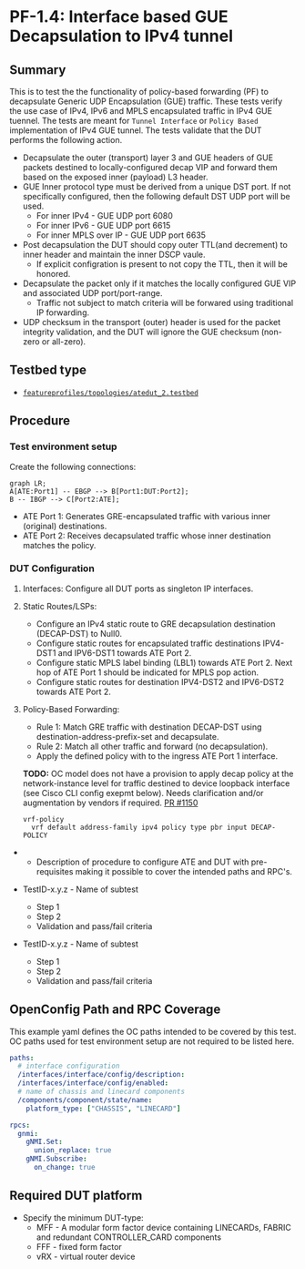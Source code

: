 # PF-1.4: Interface based GUE Decapsulation to IPv4 tunnel

## Summary

This is to test the the functionality of policy-based forwarding (PF) to decapsulate Generic UDP Encapsulation (GUE) traffic. These tests verify the use case of IPv4, IPv6 and MPLS encapsulated traffic
in IPv4 GUE tuennel. The tests are meant for `Tunnel Interface` or `Policy Based` implementation of IPv4 GUE tunnel. The tests validate that the DUT performs the following action.

 - Decapsulate the outer (transport) layer 3 and GUE headers of GUE packets destined to locally-configured decap VIP and forward them based on the exposed inner (payload) L3 header.
 - GUE Inner protocol type must be derived from a unique DST port. If not specifically configured, then the following default DST UDP port will be used.
    - For inner IPv4 - GUE UDP port 6080
    - For inner IPv6 - GUE UDP port 6615
    - For inner MPLS over IP - GUE UDP port 6635  
 - Post decapsulation the DUT should copy outer TTL(and decrement) to inner header and maintain the inner DSCP vaule.
    - If explicit configration is present to not copy the TTL, then it will be honored. 
 - Decapsulate the packet only if it matches the locally configured GUE VIP and associated UDP port/port-range.
    - Traffic not subject to match criteria will be forwared using traditional IP forwarding. 
 - UDP checksum in the transport (outer) header is used for the packet integrity validation, and the DUT will ignore the GUE checksum (non-zero or all-zero). 

## Testbed type

* [`featureprofiles/topologies/atedut_2.testbed`](https://github.com/openconfig/featureprofiles/blob/main/topologies/atedut_2.testbed)

## Procedure

### Test environment setup

  Create the following connections:
  
```mermaid
graph LR; 
A[ATE:Port1] -- EBGP --> B[Port1:DUT:Port2];
B -- IBGP --> C[Port2:ATE];
```

*  ATE Port 1: Generates GRE-encapsulated traffic with various inner (original) destinations.
*  ATE Port 2: Receives decapsulated traffic whose inner destination matches the policy.
  
### DUT Configuration

1.  Interfaces: Configure all DUT ports as singleton IP interfaces.
 
2.  Static Routes/LSPs:
    *  Configure an IPv4 static route to GRE decapsulation destination (DECAP-DST) to Null0.
    *  Configure static routes for encapsulated traffic destinations IPV4-DST1 and IPV6-DST1 towards ATE Port 2.
    *  Configure static MPLS label binding (LBL1) towards ATE Port 2. Next hop of ATE Port 1 should be indicated for MPLS pop action.
    *  Configure static routes for destination IPV4-DST2 and IPV6-DST2 towards ATE Port 2.

3.  Policy-Based Forwarding: 
    *  Rule 1: Match GRE traffic with destination DECAP-DST using destination-address-prefix-set and decapsulate.
    *  Rule 2: Match all other traffic and forward (no decapsulation).
    *  Apply the defined policy with to the ingress ATE Port 1 interface. 
    
    **TODO:** OC model does not have a provision to apply decap policy at the network-instance level for traffic destined to device loopback interface (see Cisco CLI config exepmt below). Needs clarification and/or augmentation by vendors if required. [PR #1150](https://github.com/openconfig/public/pull/1150)

    ```
    vrf-policy
      vrf default address-family ipv4 policy type pbr input DECAP-POLICY
    ```

*  
  * Description of procedure to configure ATE and DUT with pre-requisites making it possible to cover the intended paths and RPC's.

* TestID-x.y.z - Name of subtest
  * Step 1
  * Step 2
  * Validation and pass/fail criteria

* TestID-x.y.z - Name of subtest
  * Step 1
  * Step 2
  * Validation and pass/fail criteria

## OpenConfig Path and RPC Coverage

This example yaml defines the OC paths intended to be covered by this test.  OC paths used for test environment setup are not required to be listed here.

```yaml
paths:
  # interface configuration
  /interfaces/interface/config/description:
  /interfaces/interface/config/enabled:
  # name of chassis and linecard components
  /components/component/state/name:
    platform_type: ["CHASSIS", "LINECARD"]

rpcs:
  gnmi:
    gNMI.Set:
      union_replace: true
    gNMI.Subscribe:
      on_change: true
```

## Required DUT platform

* Specify the minimum DUT-type:
  * MFF - A modular form factor device containing LINECARDs, FABRIC and redundant CONTROLLER_CARD components
  * FFF - fixed form factor
  * vRX - virtual router device
